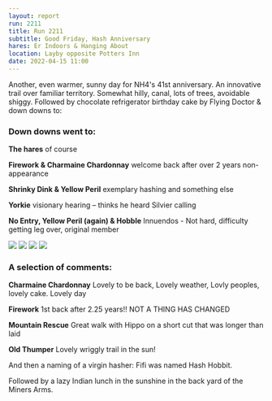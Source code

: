 ```yaml
---
layout: report
run: 2211
title: Run 2211
subtitle: Good Friday, Hash Anniversary
hares: Er Indoors & Hanging About
location: Layby opposite Potters Inn
date: 2022-04-15 11:00
---
```


Another, even warmer, sunny day for NH4's 41st anniversary. An innovative trail over familiar territory. Somewhat hilly, canal, lots of trees, avoidable shiggy.
Followed by chocolate refrigerator birthday cake by Flying Doctor & down downs to:

### Down downs went to:

__The hares__ of course

__Firework & Charmaine Chardonnay__ welcome back after over 2 years non-appearance

__Shrinky Dink & Yellow Peril__ exemplary hashing and something else

__Yorkie__ visionary hearing – thinks he heard Silvier calling

__No Entry, Yellow Peril (again) & Hobble__ Innuendos - Not hard, difficulty getting leg over, original member

<img src="{{ '/assets/img/scribe/2211/2211-1.jpg' | prepend: site.baseurl }}" class="post-img">
<img src="{{ '/assets/img/scribe/2211/2211-2.jpg' | prepend: site.baseurl }}" class="post-img">
<img src="{{ '/assets/img/scribe/2211/2211-3.jpg' | prepend: site.baseurl }}" class="post-img">
<img src="{{ '/assets/img/scribe/2211/2211-4.jpg' | prepend: site.baseurl }}" class="post-img">

### A selection of comments:

__Charmaine Chardonnay__ Lovely to be back, Lovely weather, Lovly peoples, lovely cake. Lovely day

__Firework__ 1st back after 2.25 years!! NOT A THING HAS CHANGED

__Mountain Rescue__ Great walk with Hippo on a short cut that was longer than laid

__Old Thumper__ Lovely wriggly trail in the sun!

And then a naming of a virgin hasher: Fifi was named Hash Hobbit.

Followed by a lazy Indian lunch in the sunshine in the back yard of the Miners Arms.
